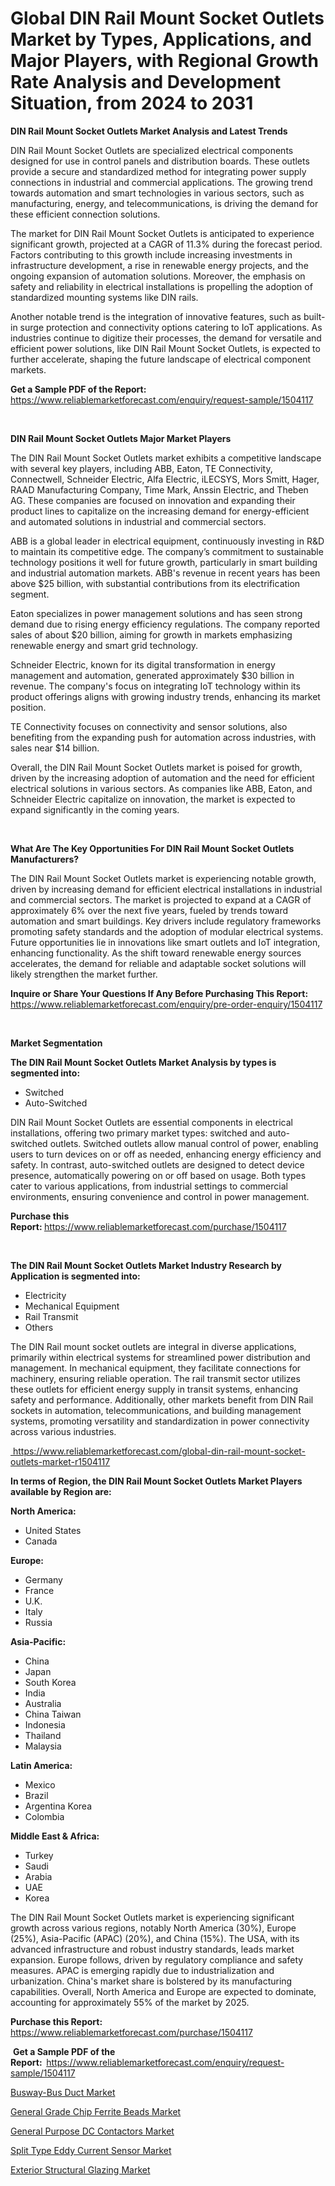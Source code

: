 <p><h1>Global DIN Rail Mount Socket Outlets Market by Types, Applications, and Major Players, with Regional Growth Rate Analysis and Development Situation, from 2024 to 2031</h1></p><p><strong>DIN Rail Mount Socket Outlets Market Analysis and Latest Trends</strong></p>
<p><p>DIN Rail Mount Socket Outlets are specialized electrical components designed for use in control panels and distribution boards. These outlets provide a secure and standardized method for integrating power supply connections in industrial and commercial applications. The growing trend towards automation and smart technologies in various sectors, such as manufacturing, energy, and telecommunications, is driving the demand for these efficient connection solutions.</p><p>The market for DIN Rail Mount Socket Outlets is anticipated to experience significant growth, projected at a CAGR of 11.3% during the forecast period. Factors contributing to this growth include increasing investments in infrastructure development, a rise in renewable energy projects, and the ongoing expansion of automation solutions. Moreover, the emphasis on safety and reliability in electrical installations is propelling the adoption of standardized mounting systems like DIN rails.</p><p>Another notable trend is the integration of innovative features, such as built-in surge protection and connectivity options catering to IoT applications. As industries continue to digitize their processes, the demand for versatile and efficient power solutions, like DIN Rail Mount Socket Outlets, is expected to further accelerate, shaping the future landscape of electrical component markets.</p></p>
<p><strong>Get a Sample PDF of the Report:&nbsp;</strong> <a href="https://www.reliablemarketforecast.com/enquiry/request-sample/1504117?utm_campaign=1134&utm_medium=2&utm_source=Github&utm_content=ia&utm_term=12102024&utm_id=din-rail-mount-socket-outlets">https://www.reliablemarketforecast.com/enquiry/request-sample/1504117</a></p>
<p>&nbsp;</p>
<p><strong>DIN Rail Mount Socket Outlets Major Market Players</strong></p>
<p><p>The DIN Rail Mount Socket Outlets market exhibits a competitive landscape with several key players, including ABB, Eaton, TE Connectivity, Connectwell, Schneider Electric, Alfa Electric, iLECSYS, Mors Smitt, Hager, RAAD Manufacturing Company, Time Mark, Anssin Electric, and Theben AG. These companies are focused on innovation and expanding their product lines to capitalize on the increasing demand for energy-efficient and automated solutions in industrial and commercial sectors.</p><p>ABB is a global leader in electrical equipment, continuously investing in R&D to maintain its competitive edge. The company’s commitment to sustainable technology positions it well for future growth, particularly in smart building and industrial automation markets. ABB's revenue in recent years has been above $25 billion, with substantial contributions from its electrification segment.</p><p>Eaton specializes in power management solutions and has seen strong demand due to rising energy efficiency regulations. The company reported sales of about $20 billion, aiming for growth in markets emphasizing renewable energy and smart grid technology.</p><p>Schneider Electric, known for its digital transformation in energy management and automation, generated approximately $30 billion in revenue. The company's focus on integrating IoT technology within its product offerings aligns with growing industry trends, enhancing its market position.</p><p>TE Connectivity focuses on connectivity and sensor solutions, also benefiting from the expanding push for automation across industries, with sales near $14 billion. </p><p>Overall, the DIN Rail Mount Socket Outlets market is poised for growth, driven by the increasing adoption of automation and the need for efficient electrical solutions in various sectors. As companies like ABB, Eaton, and Schneider Electric capitalize on innovation, the market is expected to expand significantly in the coming years.</p></p>
<p>&nbsp;</p>
<p><strong>What Are The Key Opportunities For DIN Rail Mount Socket Outlets Manufacturers?</strong></p>
<p><p>The DIN Rail Mount Socket Outlets market is experiencing notable growth, driven by increasing demand for efficient electrical installations in industrial and commercial sectors. The market is projected to expand at a CAGR of approximately 6% over the next five years, fueled by trends toward automation and smart buildings. Key drivers include regulatory frameworks promoting safety standards and the adoption of modular electrical systems. Future opportunities lie in innovations like smart outlets and IoT integration, enhancing functionality. As the shift toward renewable energy sources accelerates, the demand for reliable and adaptable socket solutions will likely strengthen the market further.</p></p>
<p><strong>Inquire or Share Your Questions If Any Before Purchasing This Report:</strong> <a href="https://www.reliablemarketforecast.com/enquiry/pre-order-enquiry/1504117?utm_campaign=1134&utm_medium=2&utm_source=Github&utm_content=ia&utm_term=12102024&utm_id=din-rail-mount-socket-outlets">https://www.reliablemarketforecast.com/enquiry/pre-order-enquiry/1504117</a></p>
<p>&nbsp;</p>
<p><strong>Market Segmentation</strong></p>
<p><strong>The DIN Rail Mount Socket Outlets Market Analysis by types is segmented into:</strong></p>
<p><ul><li>Switched</li><li>Auto-Switched</li></ul></p>
<p><p>DIN Rail Mount Socket Outlets are essential components in electrical installations, offering two primary market types: switched and auto-switched outlets. Switched outlets allow manual control of power, enabling users to turn devices on or off as needed, enhancing energy efficiency and safety. In contrast, auto-switched outlets are designed to detect device presence, automatically powering on or off based on usage. Both types cater to various applications, from industrial settings to commercial environments, ensuring convenience and control in power management.</p></p>
<p><strong>Purchase this Report:&nbsp;</strong><a href="https://www.reliablemarketforecast.com/purchase/1504117?utm_campaign=1134&utm_medium=2&utm_source=Github&utm_content=ia&utm_term=12102024&utm_id=din-rail-mount-socket-outlets">https://www.reliablemarketforecast.com/purchase/1504117</a></p>
<p>&nbsp;</p>
<p><strong>The DIN Rail Mount Socket Outlets Market Industry Research by Application is segmented into:</strong></p>
<p><ul><li>Electricity</li><li>Mechanical Equipment</li><li>Rail Transmit</li><li>Others</li></ul></p>
<p><p>The DIN Rail mount socket outlets are integral in diverse applications, primarily within electrical systems for streamlined power distribution and management. In mechanical equipment, they facilitate connections for machinery, ensuring reliable operation. The rail transmit sector utilizes these outlets for efficient energy supply in transit systems, enhancing safety and performance. Additionally, other markets benefit from DIN Rail sockets in automation, telecommunications, and building management systems, promoting versatility and standardization in power connectivity across various industries.</p></p>
<p><a href="https://www.reliablemarketforecast.com/global-din-rail-mount-socket-outlets-market-r1504117?utm_campaign=1134&utm_medium=2&utm_source=Github&utm_content=ia&utm_term=12102024&utm_id=din-rail-mount-socket-outlets">&nbsp;https://www.reliablemarketforecast.com/global-din-rail-mount-socket-outlets-market-r1504117</a></p>
<p><strong>In terms of Region, the DIN Rail Mount Socket Outlets Market Players available by Region are:</strong></p>
<p>
    <p> <strong> North America: </strong>
        <ul>
            <li>United States</li>
            <li>Canada</li>
        </ul>
        </p> 
    <p> <strong> Europe: </strong>
        <ul>
            <li>Germany</li>
            <li>France</li>
            <li>U.K.</li>
            <li>Italy</li>
            <li>Russia</li>
        </ul>
        </p> 
    <p> <strong> Asia-Pacific: </strong>
        <ul>
            <li>China</li>
            <li>Japan</li>
            <li>South Korea</li>
            <li>India</li>
            <li>Australia</li>
            <li>China Taiwan</li>
            <li>Indonesia</li>
            <li>Thailand</li>
            <li>Malaysia</li>
        </ul>
        </p> 
    <p> <strong> Latin America: </strong>
        <ul>
            <li>Mexico</li>
            <li>Brazil</li>
            <li>Argentina Korea</li>
            <li>Colombia</li>
        </ul>
        </p> 
    <p> <strong> Middle East & Africa: </strong>
        <ul>
            <li>Turkey</li>
            <li>Saudi</li>
            <li>Arabia</li>
            <li>UAE</li>
            <li>Korea</li>
        </ul>
    </p>
    </p>
<p><p>The DIN Rail Mount Socket Outlets market is experiencing significant growth across various regions, notably North America (30%), Europe (25%), Asia-Pacific (APAC) (20%), and China (15%). The USA, with its advanced infrastructure and robust industry standards, leads market expansion. Europe follows, driven by regulatory compliance and safety measures. APAC is emerging rapidly due to industrialization and urbanization. China's market share is bolstered by its manufacturing capabilities. Overall, North America and Europe are expected to dominate, accounting for approximately 55% of the market by 2025.</p></p>
<p><strong>Purchase this Report: </strong><a href="https://www.reliablemarketforecast.com/purchase/1504117?utm_campaign=1134&utm_medium=2&utm_source=Github&utm_content=ia&utm_term=12102024&utm_id=din-rail-mount-socket-outlets">https://www.reliablemarketforecast.com/purchase/1504117</a></p>
<p>&nbsp;<strong>Get a Sample PDF of the Report:&nbsp;&nbsp;</strong><a href="https://www.reliablemarketforecast.com/enquiry/request-sample/1504117?utm_campaign=1134&utm_medium=2&utm_source=Github&utm_content=ia&utm_term=12102024&utm_id=din-rail-mount-socket-outlets">https://www.reliablemarketforecast.com/enquiry/request-sample/1504117</a></p>
<p><strong></strong></p>
<p><p><a href="https://github.com/halkoitweden3/Market-Research-Report-List-1/blob/main/busway-bus-duct-market.md?utm_campaign=1134&utm_medium=2&utm_source=Github&utm_content=ia&utm_term=12102024&utm_id=din-rail-mount-socket-outlets">Busway-Bus Duct Market</a></p><p><a href="https://www.linkedin.com/pulse/analyzing-global-general-grade-chip-ferrite-beads-market-d902e?utm_campaign=1134&utm_medium=2&utm_source=Github&utm_content=ia&utm_term=12102024&utm_id=din-rail-mount-socket-outlets">General Grade Chip Ferrite Beads Market</a></p><p><a href="https://www.linkedin.com/pulse/general-purpose-dc-contactors-market-forecasts-trends-impact-rsi6e?utm_campaign=1134&utm_medium=2&utm_source=Github&utm_content=ia&utm_term=12102024&utm_id=din-rail-mount-socket-outlets">General Purpose DC Contactors Market</a></p><p><a href="https://www.linkedin.com/pulse/global-split-type-eddy-current-sensor-market-sector2024-2031-emrwe?utm_campaign=1134&utm_medium=2&utm_source=Github&utm_content=ia&utm_term=12102024&utm_id=din-rail-mount-socket-outlets">Split Type Eddy Current Sensor Market</a></p><p><a href="https://github.com/CliffMedina6/Market-Research-Report-List-6/blob/main/exterior-structural-glazing-market.md?utm_campaign=1134&utm_medium=2&utm_source=Github&utm_content=ia&utm_term=12102024&utm_id=din-rail-mount-socket-outlets">Exterior Structural Glazing Market</a></p></p>
